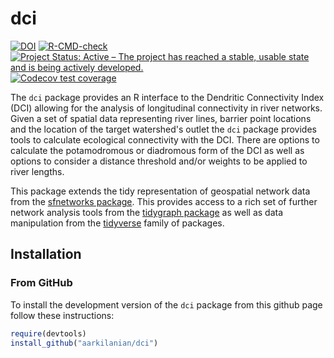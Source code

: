 
<!-- README.md is generated from README.Rmd. Please edit that file -->

# dci

<!-- badges: start -->

[![DOI](https://zenodo.org/badge/30344596.svg)](https://zenodo.org/badge/latestdoi/30344596)
[![R-CMD-check](https://github.com/aarkilanian/dci/actions/workflows/R-CMD-check.yaml/badge.svg)](https://github.com/aarkilanian/dci/actions/workflows/R-CMD-check.yaml)
[![Project Status: Active – The project has reached a stable, usable
state and is being actively
developed.](https://www.repostatus.org/badges/latest/active.svg)](https://www.repostatus.org/#active)
[![Codecov test coverage](https://codecov.io/gh/aarkilanian/dci/branch/master/graph/badge.svg)](https://codecov.io/gh/aarkilanian/dci?branch=master)
<!-- badges: end -->

The `dci` package provides an R interface to the Dendritic Connectivity Index (DCI) allowing for the analysis of longitudinal connectivity in river networks. Given a set of spatial data representing river lines, barrier point locations and the location of the target watershed's outlet the `dci` package provides tools to calculate ecological connectivity with the DCI. There are options to calculate the potamodromous or diadromous form of the DCI as well as options to consider a distance threshold and/or weights to be applied to river lengths.

This package extends the tidy representation of geospatial network data from the [sfnetworks package](https://luukvdmeer.github.io/sfnetworks/). This provides access to a rich set of further network analysis tools from the [tidygraph package](https://tidygraph.data-imaginist.com/index.html) as well as data manipulation from the [tidyverse](https://www.tidyverse.org/) family of packages.

## Installation

### From GitHub

To install the development version of the `dci` package from this github page follow these instructions:
```r
require(devtools)
install_github("aarkilanian/dci")
```
